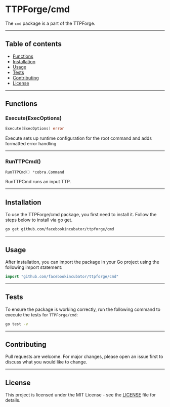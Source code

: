 # TTPForge/cmd

The `cmd` package is a part of the TTPForge.

---

## Table of contents

- [Functions](#functions)
- [Installation](#installation)
- [Usage](#usage)
- [Tests](#tests)
- [Contributing](#contributing)
- [License](#license)

---

## Functions

### Execute(ExecOptions)

```go
Execute(ExecOptions) error
```

Execute sets up runtime configuration for the root command
and adds formatted error handling

---

### RunTTPCmd()

```go
RunTTPCmd() *cobra.Command
```

RunTTPCmd runs an input TTP.

---

## Installation

To use the TTPForge/cmd package, you first need to install it.
Follow the steps below to install via go get.

```bash
go get github.com/facebookincubator/ttpforge/cmd
```

---

## Usage

After installation, you can import the package in your Go project
using the following import statement:

```go
import "github.com/facebookincubator/ttpforge/cmd"
```

---

## Tests

To ensure the package is working correctly, run the following
command to execute the tests for `TTPForge/cmd`:

```bash
go test -v
```

---

## Contributing

Pull requests are welcome. For major changes,
please open an issue first to discuss what
you would like to change.

---

## License

This project is licensed under the MIT
License - see the [LICENSE](https://github.com/facebookincubator/TTPForge/blob/main/LICENSE)
file for details.
